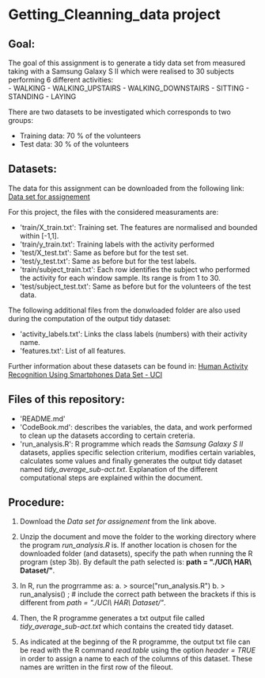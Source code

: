 # Getting_Cleanning_data project

## Goal:
The goal of this assignment is to generate a tidy data set from measured taking with a Samsung Galaxy S II which were realised to 30 subjects performing 6 different activities:  
    - WALKING 
    - WALKING_UPSTAIRS 
    - WALKING_DOWNSTAIRS 
    - SITTING
    - STANDING
    - LAYING

There are two datasets to be investigated which corresponds to two groups:
- Training data: 70 % of the volunteers 
- Test data: 30 % of the volunteers


## Datasets:
The data for this assignment can be downloaded from the following link:
[Data set for assignement](https://d396qusza40orc.cloudfront.net/getdata%2Fprojectfiles%2FUCI%20HAR%20Dataset.zip)

For this project, the files with the considered measuraments are:
- 'train/X_train.txt': Training set. The features are normalised and bounded within [-1,1].
- 'train/y_train.txt': Training labels with the activity performed
- 'test/X_test.txt': Same as before but for the test set.
- 'test/y_test.txt': Same as before but for the test labels.
- 'train/subject_train.txt': Each row identifies the subject who performed the activity for each window sample. Its range is from 1 to 30. 
- 'test/subject_test.txt': Same as before but for the volunteers of the test data. 

The following additional files from the donwloaded folder are also used during the computation of the output tidy dataset:
- 'activity_labels.txt': Links the class labels (numbers) with their activity name.
- 'features.txt': List of all features.

Further information about these datasets can be found in:
[Human Activity Recognition Using Smartphones Data Set - UCI](http://archive.ics.uci.edu/ml/datasets/Human+Activity+Recognition+Using+Smartphones)


## Files of this repository:
- 'README.md'
- 'CodeBook.md': describes the variables, the data, and work performed to clean up the datasets according to certain creteria.
- 'run_analysis.R': R programme which reads the *Samsung Galaxy S II* datasets, applies specific selection criterium, modifies certain variables, calculates some values and finally generates the output tidy dataset named *tidy_average_sub-act.txt*. Explanation of the different computational steps are explained within the document.  


## Procedure:
1. Download the *Data set for assignement* from the link above.

2. Unzip the document and move the folder to the working directory where the program *run_analysis.R* is. If another location is chosen for the downloaded folder (and datasets), specify the path when running the R program (step 3b). By default the path selected is: **path = "./UCI\ HAR\ Dataset/"**.

3. In R, run the progrramme as: 
    a. > source("run_analysis.R")
    b. > run_analysis() ; # include the correct path between the brackets if this is different from *path = "./UCI\ HAR\ Dataset/"*.

4. Then, the R programme generates a txt output file called *tidy_average_sub-act.txt* which contains the created tidy dataset.

5. As indicated at the beginng of the R programme, the output txt file can be read with the R command *read.table* using the option *header = TRUE* in order to assign a name to each of the columns of this dataset. These names are written in the first row of the fileout. 


